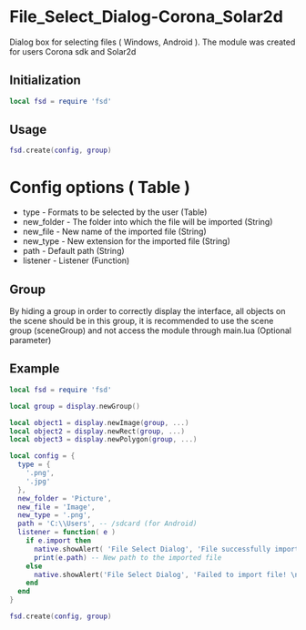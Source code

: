 # File_Select_Dialog-Corona_Solar2d

Dialog box for selecting files ( Windows, Android ). The module was created for users Corona sdk and Solar2d

## Initialization
```lua
local fsd = require 'fsd'
```

## Usage
```lua
fsd.create(config, group)
```

# Config options ( Table )
-  type - Formats to be selected by the user (Table)<br>
-  new_folder - The folder into which the file will be imported (String)<br>
-  new_file - New name of the imported file (String)<br>
-  new_type - New extension for the imported file (String)<br>
-  path - Default path (String)<br>
-  listener - Listener (Function)<br>

## Group 
By hiding a group in order to correctly display the interface, all objects on the scene should be in this group, it is recommended to use the scene group (sceneGroup) and not access the module through main.lua (Optional parameter)

## Example 
```lua
local fsd = require 'fsd'

local group = display.newGroup()

local object1 = display.newImage(group, ...)
local object2 = display.newRect(group, ...)
local object3 = display.newPolygon(group, ...)

local config = {
  type = {
    '.png',
    '.jpg'
  },
  new_folder = 'Picture',
  new_file = 'Image',
  new_type = '.png',
  path = 'C:\\Users', -- /sdcard (for Android)
  listener = function( e )
    if e.import then
      native.showAlert( 'File Select Dialog', 'File successfully imported', {'Close'} )
      print(e.path) -- New path to the imported file
    else
      native.showAlert('File Select Dialog', 'Failed to import file! \nCheck if storage access is granted for the application', {'Close'})
    end
  end
}

fsd.create(config, group)
```
